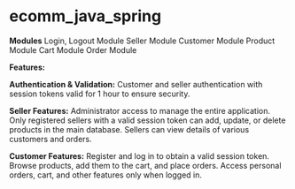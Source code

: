 # ecomm_java_spring

**Modules**
Login, Logout Module
Seller Module
Customer Module
Product Module
Cart Module
Order Module

**Features:**

**Authentication & Validation:**
Customer and seller authentication with session tokens valid for 1 hour to ensure security.

**Seller Features:**
Administrator access to manage the entire application.
Only registered sellers with a valid session token can add, update, or delete products in the main database.
Sellers can view details of various customers and orders.

**Customer Features:**
Register and log in to obtain a valid session token.
Browse products, add them to the cart, and place orders.
Access personal orders, cart, and other features only when logged in.
